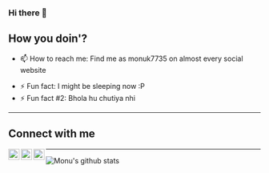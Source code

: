 ### Hi there 👋

## How you doin'?

<!--
**monuk7735/monuk7735** is a ✨ _special_ ✨ repository because its `README.md` (this file) appears on your GitHub profile.

Here are some ideas to get you started:
-->

<!-- - 🔭 I’m currently working on ... -->
<!-- - 🌱 I’m currently learning ... -->
<!-- - 👯 I’m looking to collaborate on ... -->
<!-- - 🤔 I’m looking for help with ... -->
<!-- - 💬 Ask me about ... -->
- 📫 How to reach me: Find me as monuk7735 on almost every social website
<!-- - 😄 Pronouns: ... -->
- ⚡ Fun fact: I might be sleeping now :P
- ⚡ Fun fact #2: Bhola hu chutiya nhi
---

## Connect with me

[<img align="left" alt="codeSTACKr | Twitter" width="22px" src="https://cdn.jsdelivr.net/npm/simple-icons@v3/icons/twitter.svg" />][twitter]
[<img align="left" alt="codeSTACKr | LinkedIn" width="22px" src="https://cdn.jsdelivr.net/npm/simple-icons@v3/icons/linkedin.svg" />][linkedin]
[<img align="left" alt="codeSTACKr | Instagram" width="22px" src="https://cdn.jsdelivr.net/npm/simple-icons@v3/icons/instagram.svg" />][instagram]

---

![Monu's github stats](https://github-readme-stats.vercel.app/api?username=monuk7735&show_icons=true&theme=dracula)



[twitter]: https://twitter.com/monuk7735
[instagram]: https://instagram.com/monuk7735
[linkedin]: https://linkedin.com/in/monuk7735

